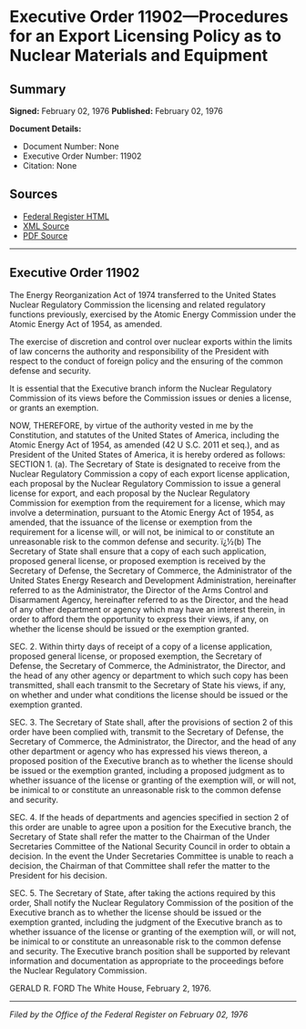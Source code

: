 # Executive Order 11902—Procedures for an Export Licensing Policy as to Nuclear Materials and Equipment

## Summary

**Signed:** February 02, 1976
**Published:** February 02, 1976

**Document Details:**
- Document Number: None
- Executive Order Number: 11902
- Citation: None

## Sources
- [Federal Register HTML](https://www.presidency.ucsb.edu/documents/executive-order-11902-procedures-for-export-licensing-policy-nuclear-materials-and)
- [XML Source](None)
- [PDF Source](None)

---

## Executive Order 11902

The Energy Reorganization Act of 1974 transferred to the United States Nuclear Regulatory Commission the licensing and related regulatory functions previously, exercised by the Atomic Energy Commission under the Atomic Energy Act of 1954, as amended.

The exercise of discretion and control over nuclear exports within the limits of law concerns the authority and responsibility of the President with respect to the conduct of foreign policy and the ensuring of the common defense and security.

It is essential that the Executive branch inform the Nuclear Regulatory Commission of its views before the Commission issues or denies a license, or grants an exemption.

NOW, THEREFORE, by virtue of the authority vested in me by the Constitution, and statutes of the United States of America, including the Atomic Energy Act of 1954, as amended (42 U S.C. 2011 et seq.), and as President of the United States of America, it is hereby ordered as follows:
SECTION 1. (a). The Secretary of State is designated to receive from the Nuclear Regulatory Commission a copy of each export license application, each proposal by the Nuclear Regulatory Commission to issue a general license for export, and each proposal by the Nuclear Regulatory Commission for exemption from the requirement for a license, which may involve a determination, pursuant to the Atomic Energy Act of 1954, as amended, that the issuance of the license or exemption from the requirement for a license will, or will not, be inimical to or constitute an unreasonable risk to the common defense and security.
ï¿½(b) The Secretary of State shall ensure that a copy of each such application, proposed general license, or proposed exemption is received by the Secretary of Defense, the Secretary of Commerce, the Administrator of the United States Energy Research and Development Administration, hereinafter referred to as the Administrator, the Director of the Arms Control and Disarmament Agency, hereinafter referred to as the Director, and the head of any other department or agency which may have an interest therein, in order to afford them the opportunity to express their views, if any, on whether the license should be issued or the exemption granted.

SEC. 2. Within thirty days of receipt of a copy of a license application, proposed general license, or proposed exemption, the Secretary of Defense, the Secretary of Commerce, the Administrator, the Director, and the head of any other agency or department to which such copy has been transmitted, shall each transmit to the Secretary of State his views, if any, on whether and under what conditions the license should be issued or the exemption granted.

SEC. 3. The Secretary of State shall, after the provisions of section 2 of this order have been complied with, transmit to the Secretary of Defense, the Secretary of Commerce, the Administrator, the Director, and the head of any other department or agency who has expressed his views thereon, a proposed position of the Executive branch as to whether the license should be issued or the exemption granted, including a proposed judgment as to whether issuance of the license or granting of the exemption will, or will not, be inimical to or constitute an unreasonable risk to the common defense and security.

SEC. 4. If the heads of departments and agencies specified in section 2 of this order are unable to agree upon a position for the Executive branch, the Secretary of State shall refer the matter to the Chairman of the Under Secretaries Committee of the National Security Council in order to obtain a decision. In the event the Under Secretaries Committee is unable to reach a decision, the Chairman of that Committee shall refer the matter to the President for his decision.

SEC. 5. The Secretary of State, after taking the actions required by this order, Shall notify the Nuclear Regulatory Commission of the position of the Executive branch as to whether the license should be issued or the exemption granted, including the judgment of the Executive branch as to whether issuance of the license or granting of the exemption will, or will not, be inimical to or constitute an unreasonable risk to the common defense and security. The Executive branch position shall be supported by relevant information and documentation as appropriate to the proceedings before the Nuclear Regulatory Commission.

GERALD R. FORD
The White House,
February 2, 1976.

---

*Filed by the Office of the Federal Register on February 02, 1976*
